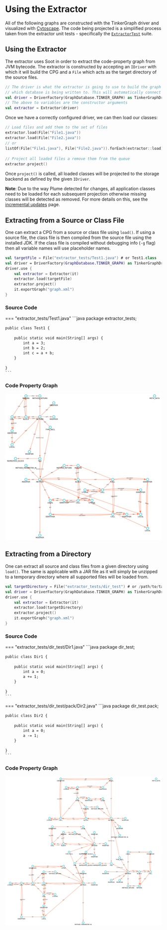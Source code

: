 # Using the Extractor

All of the following graphs are constructed with the TinkerGraph driver and visualized with
[Cytoscape](https://cytoscape.org/). The code being projected is a simplified process taken from the
extractor unit tests - specifically the
[`ExtractorTest`](https://github.com/plume-oss/plume-extractor/blob/develop/src/test/kotlin/za/ac/sun/plume/ExtractorTest.kt)
suite.

## Using the Extractor

The extractor uses Soot in order to extract the code-property graph from JVM bytecode. The extractor
is constructed by accepting an `IDriver` with which it will build the CPG and a `File` which acts as
the target directory of the source files.

```kotlin
// The driver is what the extractor is going to use to build the graph with an determine
// which database is being written to. This will automatically connect in the extractor.
val driver = DriverFactory(GraphDatabase.TINKER_GRAPH) as TinkerGraphDriver
// The above to variables are the constructor arguments
val extractor = Extractor(driver)
```

Once we have a correctly configured driver, we can then load our classes:

```kotlin
// Load files and add them to the set of files
extractor.load(File("File1.java"))
extractor.load(File("File2.java"))
// or
listOf(File("File1.java"), File("File2.java")).forEach(extractor::load)

// Project all loaded files a remove them from the queue
extractor.project()
```

Once `project()` is called, all loaded classes will be projected to the storage backend as defined
by the given `IDriver`.

**Note**: Due to the way Plume detected for changes, all application classes need to be loaded for
each subsequent projection otherwise missing classes will be detected as removed. For more details
on this, see the [incremental updates](./incremental.md) page.

## Extracting from a Source or Class File

One can extract a CPG from a source or class file using `load()`. If using a source file, the class
file is then compiled from the source file using the installed JDK. If the class file is compiled
without debugging info (`-g` flag) then all variable names will use placeholder names.

```kotlin
val targetFile = File("extractor_tests/Test1.java") # or Test1.class
val driver = DriverFactory(GraphDatabase.TINKER_GRAPH) as TinkerGraphDriver
driver.use {
    val extractor = Extractor(it)
    extractor.load(targetFile)
    extractor.project()
    it.exportGraph("graph.xml")
}
```

### Source Code

=== "extractor_tests/Test1.java"
    ```java
    package extractor_tests;

    public class Test1 {

        public static void main(String[] args) {
            int a = 3;
            int b = 2;
            int c = a + b;
        }

    }
    ```

### Code Property Graph

![Directory Graph](../assets/images/plume-basics/extracting-cpg/src-graph.png)

## Extracting from a Directory

One can extract all source and class files from a given directory using `load()`. The same is
applicable with a JAR file as it will simply be unzipped to a temporary directory where all
supported files will be loaded from.

```kotlin
val targetDirectory = File("extractor_tests/dir_test") # or /path/to/target/file.jar
val driver = DriverFactory(GraphDatabase.TINKER_GRAPH) as TinkerGraphDriver
driver.use {
    val extractor = Extractor(it)
    extractor.load(targetDirectory)
    extractor.project()
    it.exportGraph("graph.xml")
}
```

### Source Code

=== "extractor_tests/dir_test/Dir1.java"
    ```java
    package dir_test;

    public class Dir1 {

        public static void main(String[] args) {
            int a = 0;
            a += 1;
        }

    }
    ```

=== "extractor_tests/dir_test/pack/Dir2.java"
    ```java
    package dir_test.pack;

    public class Dir2 {

        public static void main(String[] args) {
            int a = 0;
            a -= 1;
        }

    }
    ```

### Code Property Graph

![Directory Graph](../assets/images/plume-basics/extracting-cpg/dir-graph.png)
